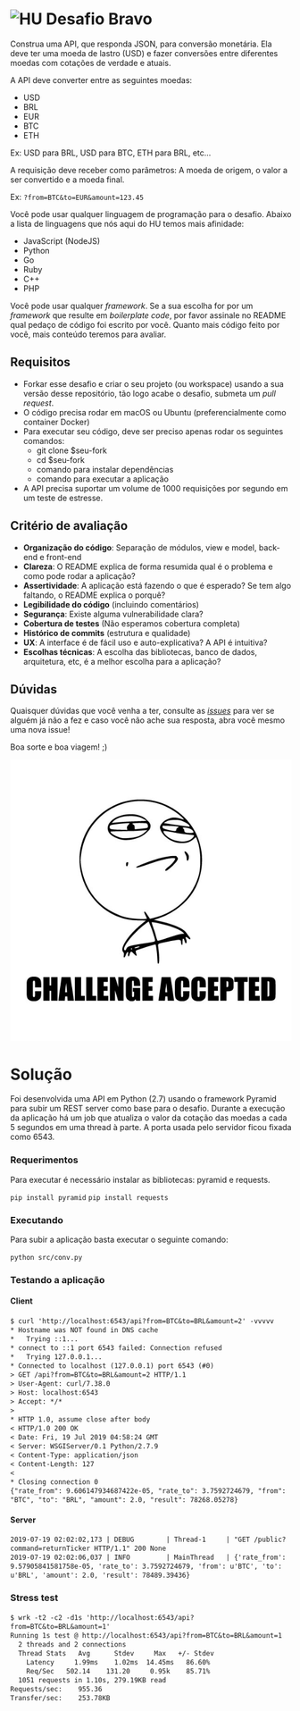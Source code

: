 # <img src="https://avatars1.githubusercontent.com/u/7063040?v=4&s=200.jpg" alt="HU" width="24" /> Desafio Bravo

Construa uma API, que responda JSON, para conversão monetária. Ela deve ter uma moeda de lastro (USD) e fazer conversões entre diferentes moedas com cotações de verdade e atuais.

A API deve converter entre as seguintes moedas:
- USD
- BRL
- EUR
- BTC
- ETH


Ex: USD para BRL, USD para BTC, ETH para BRL, etc...

A requisição deve receber como parâmetros: A moeda de origem, o valor a ser convertido e a moeda final.

Ex: `?from=BTC&to=EUR&amount=123.45`

Você pode usar qualquer linguagem de programação para o desafio. Abaixo a lista de linguagens que nós aqui do HU temos mais afinidade:
- JavaScript (NodeJS)
- Python
- Go
- Ruby
- C++
- PHP

Você pode usar qualquer _framework_. Se a sua escolha for por um _framework_ que resulte em _boilerplate code_, por favor assinale no README qual pedaço de código foi escrito por você. Quanto mais código feito por você, mais conteúdo teremos para avaliar.

## Requisitos
- Forkar esse desafio e criar o seu projeto (ou workspace) usando a sua versão desse repositório, tão logo acabe o desafio, submeta um *pull request*.
- O código precisa rodar em macOS ou Ubuntu (preferencialmente como container Docker)
- Para executar seu código, deve ser preciso apenas rodar os seguintes comandos:
  - git clone $seu-fork
  - cd $seu-fork
  - comando para instalar dependências
  - comando para executar a aplicação
- A API precisa suportar um volume de 1000 requisições por segundo em um teste de estresse.



## Critério de avaliação

- **Organização do código**: Separação de módulos, view e model, back-end e front-end
- **Clareza**: O README explica de forma resumida qual é o problema e como pode rodar a aplicação?
- **Assertividade**: A aplicação está fazendo o que é esperado? Se tem algo faltando, o README explica o porquê?
- **Legibilidade do código** (incluindo comentários)
- **Segurança**: Existe alguma vulnerabilidade clara?
- **Cobertura de testes** (Não esperamos cobertura completa)
- **Histórico de commits** (estrutura e qualidade)
- **UX**: A interface é de fácil uso e auto-explicativa? A API é intuitiva?
- **Escolhas técnicas**: A escolha das bibliotecas, banco de dados, arquitetura, etc, é a melhor escolha para a aplicação?

## Dúvidas

Quaisquer dúvidas que você venha a ter, consulte as [_issues_](https://github.com/HotelUrbano/challenge-bravo/issues) para ver se alguém já não a fez e caso você não ache sua resposta, abra você mesmo uma nova issue!

Boa sorte e boa viagem! ;)

<p align="center">
  <img src="ca.jpg" alt="Challange accepted" />
</p>


# Solução

Foi desenvolvida uma API em Python (2.7) usando o framework Pyramid para subir um REST server como base para o desafio.
Durante a execução da aplicação há um job que atualiza o valor da cotação das moedas a cada 5 segundos em uma thread à parte.
A porta usada pelo servidor ficou fixada como 6543.

### Requerimentos

Para executar é necessário instalar as bibliotecas: pyramid e requests.

`pip install pyramid`
`pip install requests`

### Executando

Para subir a aplicação basta executar o seguinte comando:

`python src/conv.py`

### Testando a aplicação

#### Client

```
$ curl 'http://localhost:6543/api?from=BTC&to=BRL&amount=2' -vvvvv
* Hostname was NOT found in DNS cache
*   Trying ::1...
* connect to ::1 port 6543 failed: Connection refused
*   Trying 127.0.0.1...
* Connected to localhost (127.0.0.1) port 6543 (#0)
> GET /api?from=BTC&to=BRL&amount=2 HTTP/1.1
> User-Agent: curl/7.38.0
> Host: localhost:6543
> Accept: */*
> 
* HTTP 1.0, assume close after body
< HTTP/1.0 200 OK
< Date: Fri, 19 Jul 2019 04:58:24 GMT
< Server: WSGIServer/0.1 Python/2.7.9
< Content-Type: application/json
< Content-Length: 127
< 
* Closing connection 0
{"rate_from": 9.606147934687422e-05, "rate_to": 3.7592724679, "from": "BTC", "to": "BRL", "amount": 2.0, "result": 78268.05278}
```

#### Server

```
2019-07-19 02:02:02,173 | DEBUG        | Thread-1     | "GET /public?command=returnTicker HTTP/1.1" 200 None
2019-07-19 02:02:06,037 | INFO         | MainThread   | {'rate_from': 9.57905841581758e-05, 'rate_to': 3.7592724679, 'from': u'BTC', 'to': u'BRL', 'amount': 2.0, 'result': 78489.39436}
```

### Stress test
```
$ wrk -t2 -c2 -d1s 'http://localhost:6543/api?from=BTC&to=BRL&amount=1'
Running 1s test @ http://localhost:6543/api?from=BTC&to=BRL&amount=1
  2 threads and 2 connections
  Thread Stats   Avg      Stdev     Max   +/- Stdev
    Latency     1.99ms    1.02ms  14.45ms   86.60%
    Req/Sec   502.14    131.20     0.95k    85.71%
  1051 requests in 1.10s, 279.19KB read
Requests/sec:    955.36
Transfer/sec:    253.78KB
```
